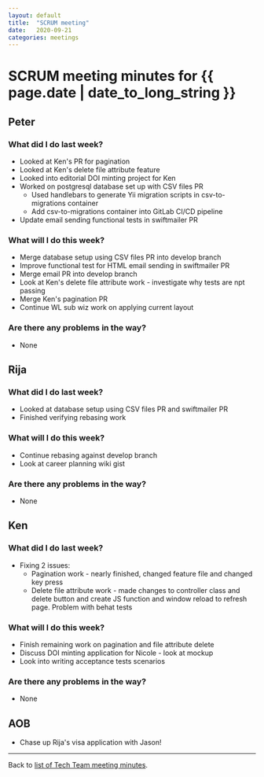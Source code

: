 ```yaml
---
layout: default
title:  "SCRUM meeting"
date:   2020-09-21
categories: meetings
---
```

# SCRUM meeting minutes for {{ page.date | date_to_long_string }}

## Peter

### What did I do last week?
* Looked at Ken's PR for pagination
* Looked at Ken's delete file attribute feature
* Looked into editorial DOI minting project for Ken
* Worked on postgresql database set up with CSV files PR
  * Used handlebars to generate Yii migration scripts in csv-to-migrations 
    container
  * Add csv-to-migrations container into GitLab CI/CD pipeline
* Update email sending functional tests in swiftmailer PR

### What will I do this week?
* Merge database setup using CSV files PR into develop branch 
* Improve functional test for HTML email sending in swiftmailer PR
* Merge email PR into develop branch
* Look at Ken's delete file attribute work - investigate why tests are npt 
  passing
* Merge Ken's pagination PR
* Continue WL sub wiz work on applying current layout


### Are there any problems in the way?
* None

## Rija

### What did I do last week?
* Looked at database setup using CSV files PR and swiftmailer PR
* Finished verifying rebasing work

### What will I do this week?
* Continue rebasing against develop branch
* Look at career planning wiki gist


### Are there any problems in the way?
* None

## Ken

### What did I do last week?
* Fixing 2 issues: 
    * Pagination work - nearly finished, changed feature file and changed key 
      press
    * Delete file attribute work - made changes to controller class and delete 
      button and create JS function and window reload to refresh page. Problem 
      with behat tests

### What will I do this week?
* Finish remaining work on pagination and file attribute delete
* Discuss DOI minting application for Nicole - look at mockup
* Look into writing acceptance tests scenarios 


### Are there any problems in the way?
* None

## AOB

* Chase up Rija's visa application with Jason!

<hr>

Back to [list of Tech Team meeting minutes][scrum-meetings].

[scrum-meetings]: /techteam/index.html

